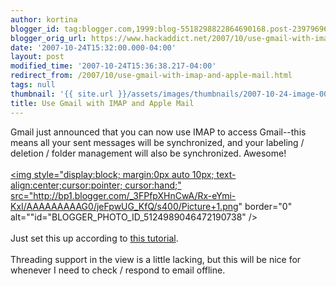 ```yaml
---
author: kortina
blogger_id: tag:blogger.com,1999:blog-5518298822864690168.post-2397969645746822037
blogger_orig_url: https://www.hackaddict.net/2007/10/use-gmail-with-imap-and-apple-mail.html
date: '2007-10-24T15:32:00.000-04:00'
layout: post
modified_time: '2007-10-24T15:36:38.217-04:00'
redirect_from: /2007/10/use-gmail-with-imap-and-apple-mail.html
tags: null
thumbnail: '{{ site.url }}/assets/images/thumbnails/2007-10-24-image-0000.png'
title: Use Gmail with IMAP and Apple Mail
---
```


Gmail just announced that you can now use IMAP to access Gmail--this means all your sent messages will be synchronized, and your labeling / deletion / folder management will also be synchronized.  Awesome!<br /><br /><a onblur="try {parent.deselectBloggerImageGracefully();} catch(e) {}" href="http://bp1.blogger.com/_3FPfpXHnCwA/Rx-eYmi-KxI/AAAAAAAAAG0/jeFpwUG_KfQ/s1600-h/Picture+1.png"><img style="display:block; margin:0px auto 10px; text-align:center;cursor:pointer; cursor:hand;" src="http://bp1.blogger.com/_3FPfpXHnCwA/Rx-eYmi-KxI/AAAAAAAAAG0/jeFpwUG_KfQ/s400/Picture+1.png" border="0" alt=""id="BLOGGER_PHOTO_ID_5124989046472190738" /></a><br /><br />Just set this up according to <a href="http://mail.google.com/support/bin/answer.py?answer=77663">this tutorial</a>.<br /><br />Threading support in the view is a little lacking, but this will be nice for whenever I need to check / respond to email offline.